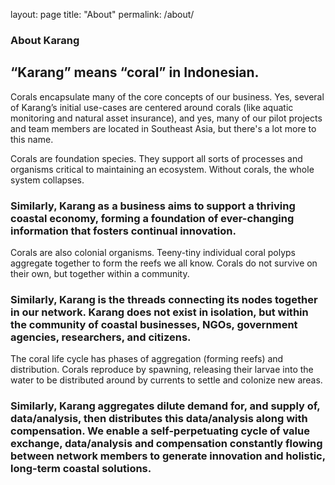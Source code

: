 layout: page
title: "About"
permalink: /about/

### About Karang

## “Karang” means “coral” in Indonesian.

Corals encapsulate many of the core concepts of our business. Yes, several of Karang’s initial use-cases are centered around corals (like aquatic monitoring and natural asset insurance), and yes, many of our pilot projects and team members are located in Southeast Asia, but there's a lot more to this name.

Corals are foundation species. They support all sorts of processes and organisms critical to maintaining an ecosystem. Without corals, the whole system collapses.

### Similarly, Karang as a business aims to support a thriving coastal economy, forming a foundation of ever-changing information that fosters continual innovation.

Corals are also colonial organisms. Teeny-tiny individual coral polyps aggregate together to form the reefs we all know. Corals do not survive on their own, but together within a community.

### Similarly, Karang is the threads connecting its nodes together in our network. Karang does not exist in isolation, but within the community of coastal businesses, NGOs, government agencies, researchers, and citizens.

The coral life cycle has phases of aggregation (forming reefs) and distribution. Corals reproduce by spawning, releasing their larvae into the water to be distributed around by currents to settle and colonize new areas.

### Similarly, Karang aggregates dilute demand for, and supply of, data/analysis, then distributes this data/analysis along with compensation. We enable a self-perpetuating cycle of value exchange, data/analysis and compensation constantly flowing between network members to generate innovation and holistic, long-term coastal solutions.

